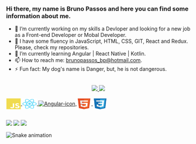 ### Hi there, my name is Bruno Passos and here you can find some information about me.

- 🔭 I’m currently working on my skills a Devloper and looking for a new job as a Front-end Developer or Mobal Developer.
- 🎯 I have some fluency in JavaScript, HTML, CSS, GIT, React and Redux. Please, check my repositories.
- 🌱 I’m currently learning Angular | React Native | Kotlin.
- 📫 How to reach me: brunopassos_bp@hotmail.com.
- ⚡ Fun fact: My dog's name is Danger, but, he is not dangerous.


##
<div align="center">
  <a href="https://github.com/brunopassos">
  <img height="180em" src="https://github-readme-stats.vercel.app/api?username=brunopassos&show_icons=true&theme=tokyonight&include_all_commits=true&count_private=true"/>
  <img height="180em" src="https://github-readme-stats.vercel.app/api/top-langs/?username=brunopassos&layout=compact&langs_count=7&theme=tokyonight"/>
</div>
  
  
  <div style="display: inline_block"><br>
  <img align="center" alt="Js-icon" height="30" width="40" src="https://raw.githubusercontent.com/devicons/devicon/master/icons/javascript/javascript-plain.svg">
  <img align="center" alt="React-icon" height="30" width="40" src="https://raw.githubusercontent.com/devicons/devicon/master/icons/react/react-original.svg">
  <img align="center" alt="Angular-icon" height="30" width="40" src="https://cdn.jsdelivr.net/gh/devicons/devicon/icons/angularjs/angularjs-original.svg">
  <img align="center" alt="HTML-icon" height="30" width="40" src="https://raw.githubusercontent.com/devicons/devicon/master/icons/html5/html5-original.svg">
  <img align="center" alt="CSS-icon" height="30" width="40" src="https://raw.githubusercontent.com/devicons/devicon/master/icons/css3/css3-original.svg">
</div>
  
  ##
 
<div> 
  <a href="https://instagram.com/passosbrunobp" target="_blank"><img src="https://img.shields.io/badge/-Instagram-%23E4405F?style=for-the-badge&logo=instagram&logoColor=white" target="_blank"></a>
  <a href = "mailto:brunopassos_bp@hotmail.com"><img src="https://img.shields.io/badge/Microsoft_Outlook-0078D4?style=for-the-badge&logo=microsoft-outlook&logoColor=white" target="_blank"></a>
  <a href="https://www.linkedin.com/in/bruno-passosbp" target="_blank"><img src="https://img.shields.io/badge/-LinkedIn-%230077B5?style=for-the-badge&logo=linkedin&logoColor=white" target="_blank"></a> 
 
  ![Snake animation](https://github.com/brunopassos/brunopassos/blob/output/github-contribution-grid-snake.svg)
 
</div>

